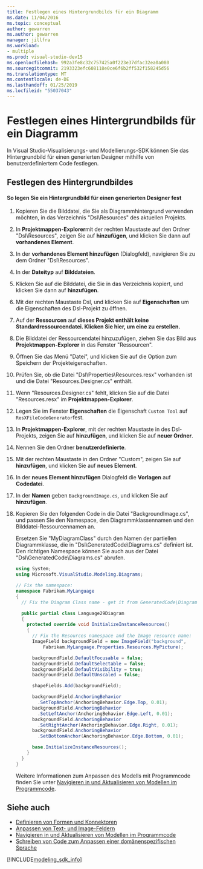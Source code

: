 ```yaml
---
title: Festlegen eines Hintergrundbilds für ein Diagramm
ms.date: 11/04/2016
ms.topic: conceptual
author: gewarren
ms.author: gewarren
manager: jillfra
ms.workload:
- multiple
ms.prod: visual-studio-dev15
ms.openlocfilehash: 992a3fe8c32c757425a0f223e37dfac32ea0a080
ms.sourcegitcommit: 2193323efc608118e0ce6f6b2ff532f158245d56
ms.translationtype: MT
ms.contentlocale: de-DE
ms.lasthandoff: 01/25/2019
ms.locfileid: "55037043"
---
```

# <a name="setting-a-background-image-on-a-diagram"></a>Festlegen eines Hintergrundbilds für ein Diagramm
In Visual Studio-Visualisierungs- und Modellierungs-SDK können Sie das Hintergrundbild für einen generierten Designer mithilfe von benutzerdefiniertem Code festlegen.

## <a name="setting-the-background-image"></a>Festlegen des Hintergrundbildes

#### <a name="to-set-a-background-image-for-a-generated-designer"></a>So legen Sie ein Hintergrundbild für einen generierten Designer fest

1.  Kopieren Sie die Bilddatei, die Sie als Diagrammhintergrund verwenden möchten, in das Verzeichnis "Dsl\Resources" des aktuellen Projekts.

2.  In **Projektmappen-Explorer**mit der rechten Maustaste auf den Ordner "Dsl\Resources", zeigen Sie auf **hinzufügen**, und klicken Sie dann auf **vorhandenes Element**.

3.  In der **vorhandenes Element hinzufügen** (Dialogfeld), navigieren Sie zu dem Ordner "Dsl\Resources".

4.  In der **Dateityp** auf **Bilddateien**.

5.  Klicken Sie auf die Bilddatei, die Sie in das Verzeichnis kopiert, und klicken Sie dann auf **hinzufügen**.

6.  Mit der rechten Maustaste Dsl, und klicken Sie auf **Eigenschaften** um die Eigenschaften des Dsl-Projekt zu öffnen.

7.  Auf der **Ressourcen** auf **dieses Projekt enthält keine Standardressourcendatei. Klicken Sie hier, um eine zu erstellen.**

8.  Die Bilddatei der Ressourcendatei hinzuzufügen, ziehen Sie das Bild aus **Projektmappen-Explorer** in das Fenster "Ressourcen".

9. Öffnen Sie das Menü "Datei", und klicken Sie auf die Option zum Speichern der Projekteigenschaften.

10. Prüfen Sie, ob die Datei "Dsl\Properties\Resources.resx" vorhanden ist und die Datei "Resources.Designer.cs" enthält.

11. Wenn "Resources.Designer.cs" fehlt, klicken Sie auf die Datei "Resources.resx" im **Projektmappen-Explorer**.

12. Legen Sie im Fenster **Eigenschaften** die Eigenschaft `Custom Tool` auf `ResXFileCodeGenerator`fest.

13. In **Projektmappen-Explorer**, mit der rechten Maustaste in des Dsl-Projekts, zeigen Sie auf **hinzufügen**, und klicken Sie auf **neuer Ordner**.

14. Nennen Sie den Ordner **benutzerdefinierte**.

15. Mit der rechten Maustaste in den Ordner "Custom", zeigen Sie auf **hinzufügen**, und klicken Sie auf **neues Element**.

16. In der **neues Element hinzufügen** Dialogfeld die **Vorlagen** auf **Codedatei**.

17. In der **Namen** geben `BackgroundImage.cs`, und klicken Sie auf **hinzufügen**.

18. Kopieren Sie den folgenden Code in die Datei "BackgroundImage.cs", und passen Sie den Namespace, den Diagrammklassennamen und den Bilddatei-Ressourcennamen an.

     Ersetzen Sie "MyDiagramClass" durch den Namen der partiellen Diagrammklasse, die in "Dsl\GeneratedCode\Diagrams.cs" definiert ist. Den richtigen Namespace können Sie auch aus der Datei "Dsl\GeneratedCode\Diagrams.cs" abrufen.

    ```csharp
    using System;
    using Microsoft.VisualStudio.Modeling.Diagrams;

    // Fix the namespace:
    namespace Fabrikam.MyLanguage
    {
      // Fix the Diagram Class name - get it from GeneratedCode\Diagram.cs

      public partial class Language29Diagram
      {
        protected override void InitializeInstanceResources()
        {
          // Fix the Resources namespace and the Image resource name:
          ImageField backgroundField = new ImageField("background",
              Fabrikam.MyLanguage.Properties.Resources.MyPicture);

          backgroundField.DefaultFocusable = false;
          backgroundField.DefaultSelectable = false;
          backgroundField.DefaultVisibility = true;
          backgroundField.DefaultUnscaled = false;

          shapeFields.Add(backgroundField);

          backgroundField.AnchoringBehavior
            .SetTopAnchor(AnchoringBehavior.Edge.Top, 0.01);
          backgroundField.AnchoringBehavior
            .SetLeftAnchor(AnchoringBehavior.Edge.Left, 0.01);
          backgroundField.AnchoringBehavior
            .SetRightAnchor(AnchoringBehavior.Edge.Right, 0.01);
          backgroundField.AnchoringBehavior
            .SetBottomAnchor(AnchoringBehavior.Edge.Bottom, 0.01);

          base.InitializeInstanceResources();
        }
      }
    }
    ```

     Weitere Informationen zum Anpassen des Modells mit Programmcode finden Sie unter [Navigieren in und Aktualisieren von Modellen im Programmcode](../modeling/navigating-and-updating-a-model-in-program-code.md).

## <a name="see-also"></a>Siehe auch

- [Definieren von Formen und Konnektoren](../modeling/defining-shapes-and-connectors.md)
- [Anpassen von Text- und Image-Feldern](../modeling/customizing-text-and-image-fields.md)
- [Navigieren in und Aktualisieren von Modellen im Programmcode](../modeling/navigating-and-updating-a-model-in-program-code.md)
- [Schreiben von Code zum Anpassen einer domänenspezifischen Sprache](../modeling/writing-code-to-customise-a-domain-specific-language.md)

[!INCLUDE[modeling_sdk_info](includes/modeling_sdk_info.md)]
